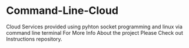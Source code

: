 # Command-Line-Cloud
Cloud Services provided using pyhton socket programming and linux via  command line terminal
For More Info About the project Please Check out Instructions repository. 
